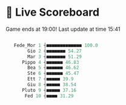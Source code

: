 # 🚩 Live Scoreboard
Game ends at 19:00! Last update at time 15:41
```R

   Fede_Mor 1 ┤■■■■■■■■■■■■■ 100.0   
        Gio 2 ┤■■■■■■■ 54.27         
        Mar 3 ┤■■■■■■■ 51.29         
      Pippo 4 ┤■■■■■■ 46.83          
        Bea 5 ┤■■■■■■ 46.62          
        Ste 6 ┤■■■■■■ 45.47          
        Ett 7 ┤■■■■■ 39.9            
        Giu 8 ┤■■■■■ 38.54           
      Pluto 9 ┤■■■■■ 37.16           
       Fed 10 ┤■■■■ 31.29            

```
